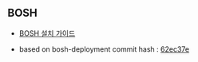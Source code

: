 ## BOSH

- [BOSH 설치 가이드](https://github.com/PaaS-TA/Guide/blob/v5.5.2/install-guide/bosh/PAAS-TA_BOSH2_INSTALL_GUIDE_V5.0.md)

- based on bosh-deployment commit hash : [62ec37e](https://github.com/cloudfoundry/bosh-deployment/tree/62ec37e2b571818c8ccfc7871327bb2bcd3ba90d)

